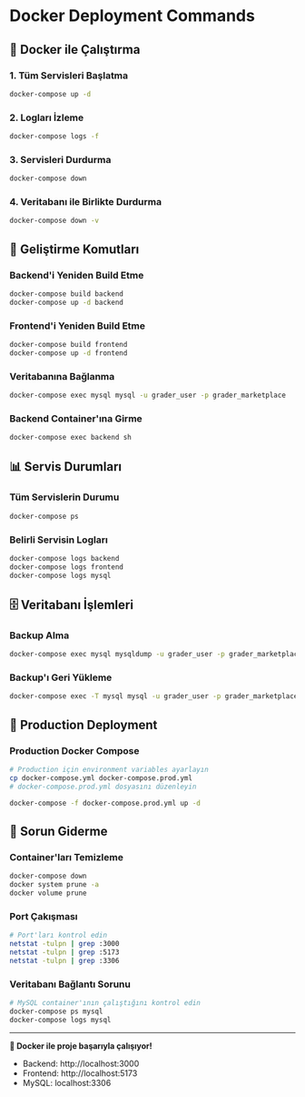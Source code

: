 # Docker Deployment Commands

## 🐳 Docker ile Çalıştırma

### 1. Tüm Servisleri Başlatma
```bash
docker-compose up -d
```

### 2. Logları İzleme
```bash
docker-compose logs -f
```

### 3. Servisleri Durdurma
```bash
docker-compose down
```

### 4. Veritabanı ile Birlikte Durdurma
```bash
docker-compose down -v
```

## 🔧 Geliştirme Komutları

### Backend'i Yeniden Build Etme
```bash
docker-compose build backend
docker-compose up -d backend
```

### Frontend'i Yeniden Build Etme
```bash
docker-compose build frontend
docker-compose up -d frontend
```

### Veritabanına Bağlanma
```bash
docker-compose exec mysql mysql -u grader_user -p grader_marketplace
```

### Backend Container'ına Girme
```bash
docker-compose exec backend sh
```

## 📊 Servis Durumları

### Tüm Servislerin Durumu
```bash
docker-compose ps
```

### Belirli Servisin Logları
```bash
docker-compose logs backend
docker-compose logs frontend
docker-compose logs mysql
```

## 🗄️ Veritabanı İşlemleri

### Backup Alma
```bash
docker-compose exec mysql mysqldump -u grader_user -p grader_marketplace > backup.sql
```

### Backup'ı Geri Yükleme
```bash
docker-compose exec -T mysql mysql -u grader_user -p grader_marketplace < backup.sql
```

## 🔄 Production Deployment

### Production Docker Compose
```bash
# Production için environment variables ayarlayın
cp docker-compose.yml docker-compose.prod.yml
# docker-compose.prod.yml dosyasını düzenleyin

docker-compose -f docker-compose.prod.yml up -d
```

## 🐛 Sorun Giderme

### Container'ları Temizleme
```bash
docker-compose down
docker system prune -a
docker volume prune
```

### Port Çakışması
```bash
# Port'ları kontrol edin
netstat -tulpn | grep :3000
netstat -tulpn | grep :5173
netstat -tulpn | grep :3306
```

### Veritabanı Bağlantı Sorunu
```bash
# MySQL container'ının çalıştığını kontrol edin
docker-compose ps mysql
docker-compose logs mysql
```

---

**🎉 Docker ile proje başarıyla çalışıyor!**

- Backend: http://localhost:3000
- Frontend: http://localhost:5173
- MySQL: localhost:3306
